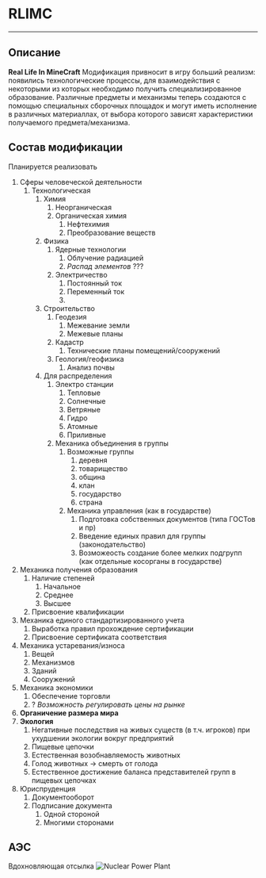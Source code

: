 # RLIMC
***
## Описание
**Real Life In MineCraft** Модификация привносит в игру больший реализм: появились технологические процессы, для взаимодействия с некоторыми из которых необходимо получить специализированное образование. Различные предметы и механизмы теперь создаются с помощью специальных сборочных площадок и могут иметь исполнение в различных материаллах, от выбора которого зависят характеристики получаемого предмета/механизма.
## Состав модификации ##
Планируется реализовать
1. Сферы человеческой деятельности
	1. Технологическая
		1. Химия
			1. Неорганическая
			2. Органическая химия
				1. Нефтехимия
				2. Преобразование веществ
		2. Физика
			1. Ядерные технологии
				1. Облучение радиацией
				2. *Распад элементов* ???
			2. Электричество
				1. Постоянный ток
				2. Переменный ток
				3. 
		3. Строительство
			1. Геодезия
				1. Межевание земли
				2. Межевые планы
			2. Кадастр
				1. Технические планы помещений/сооружений
			3. Геология/геофизика
				1. Анализ почвы
		4. Для распределения
			1. Электро станции
				1. Тепловые
				2. Солнечные
				3. Ветряные
				4. Гидро
				5. Атомные
				6. Приливные
			2. Механика объединения в группы
				1. Возможные группы
					1. деревня
					2. товарищество
					3. община
					4. клан
					5. государство
					6. страна
				2. Механика управления (как в государстве)
					1. Подготовка собственных документов (типа ГОСТов и пр)
					2. Введение единых правил для группы (законодательство)
					3. Возможеость создание более мелких подгрупп (как отдельные косорганы в государстве)
2. Механика получения образования
	1. Наличие степеней
		1. Начальное
		2. Среднее
		3. Высшее
	2. Присвоение квалификации
3. Механика единого стандартизированного учета
	1. Выработка правил прохождение сертификации
	2. Присвоение сертификата соответствия
4. Механика устаревания/износа
	1. Вещей
	2. Механизмов
	3. Зданий
	4. Сооружений
5. Механика экономики
	1. Обеспечение торговли
	2. ? *Возможность регулировать цены на рынке*
6. **Органичение размера мира**
7. **Экология**
	1. Негативные последствия на живых существ (в т.ч. игроков) при ухудшении экологии вокруг предприятий
	2. Пищевые цепочки
	3. Естественная возобнавляемость животных
	4. Голод животных -> смерть от голода
	5. Естественное достижение баланса представителей групп в пищевых цепочках
8. Юриспруденция
	1. Документооборот
	2. Подписание документа
		1. Одной стороной
		2. Многими сторонами
## АЭС
Вдохновляющая отсылка
![Nuclear Power Plant](UNSORTED_INFORMATION/PWR_Nuclear_Power_Plant_-_ru.svg)
